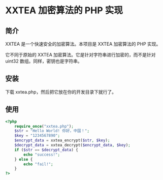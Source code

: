 # XXTEA 加密算法的 PHP 实现

## 简介

XXTEA 是一个快速安全的加密算法。本项目是 XXTEA 加密算法的 PHP 实现。

它不同于原始的 XXTEA 加密算法。它是针对字符串进行加密的，而不是针对 uint32 数组。同样，密钥也是字符串。

## 安装

下载 xxtea.php，然后把它放在你的开发目录下就行了。

## 使用

```php
<?php
    require_once("xxtea.php");
    $str = "Hello World! 你好，中国！";
    $key = "1234567890";
    $encrypt_data = xxtea_encrypt($str, $key);
    $decrypt_data = xxtea_decrypt($encrypt_data, $key);
    if ($str == $decrypt_data) {
        echo "success!";
    } else {
        echo "fail!";
    }
?>
```
